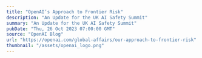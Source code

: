 ```yaml
---
title: "OpenAI’s Approach to Frontier Risk"
description: "An Update for the UK AI Safety Summit"
summary: "An Update for the UK AI Safety Summit"
pubDate: "Thu, 26 Oct 2023 07:00:00 GMT"
source: "OpenAI Blog"
url: "https://openai.com/global-affairs/our-approach-to-frontier-risk"
thumbnail: "/assets/openai_logo.png"
---
```


